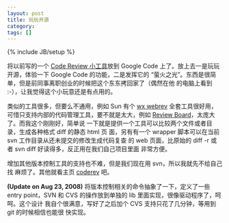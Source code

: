 ```yaml
---
layout: post
title: 玩玩开源
category:
tags: []
---
```

{% include JB/setup %}

将以前写的一个 [Code Review 小工具](http://code.google.com/p/coderev)放到
Google Code 上了。放上去一是玩玩开源，体验一下 Google Code 的功能，二是发挥它的
“萤火之光”。东西是很简单，但是前同事离职创业的时候把这个东东拷回家了（偶然在他
的电脑上看到 :-），让我觉得这个小玩意还是有点用的。

类似的工具很多，但要么不通用，例如 Sun 有个
[wx webrev](http://blogs.sun.com/wfiveash/entry/wx_and_you_your_friend)
全套工具很好用，可惜只支持内部的代码管理工具，要不就是太大，例如
[Review Board](http://www.review-board.org/)，太庞大了。而我这个刚刚好，简单说
一下就是提供一个工具可以比较两个文件或者目录，生成各种格式 diff 的静态 html 页
面，另有有一个 wrapper 脚本可以在当前 svn 工作目录从还未提交的修改生成代码复查
的 web 页面，比原始的 diff -r 或者 svn diff 好读得多，反正用在我们自己项目里面
非常方便。

增加其他版本控制工具的支持也不难，但是我们现在用 svn，所以我就先不给自己找
麻烦了。其他就看主页 [coderev](http://code.google.com/p/coderev) 吧。

**(Update on Aug 23, 2008)** 将版本控制相关的命令抽象了一下，定义了一些 entry
point，SVN 和 CVS 的操作放到单独的 lib 里面实现，很像驱动程序了，呵呵。这个设计
我自个很满意，写好了之后加个 CVS 支持只花了几分钟，等用到 git 的时候相信也能很
快实现。
